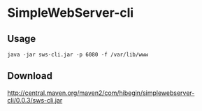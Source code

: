 # SimpleWebServer-cli

## Usage

`java -jar sws-cli.jar -p 6080 -f /var/lib/www`

## Download

http://central.maven.org/maven2/com/hibegin/simplewebserver-cli/0.0.3/sws-cli.jar